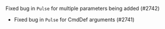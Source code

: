 Fixed bug in `Pulse` for multiple parameters being added (\#2742)
-   Fixed bug in `Pulse` for CmdDef arguments (\#2741)
